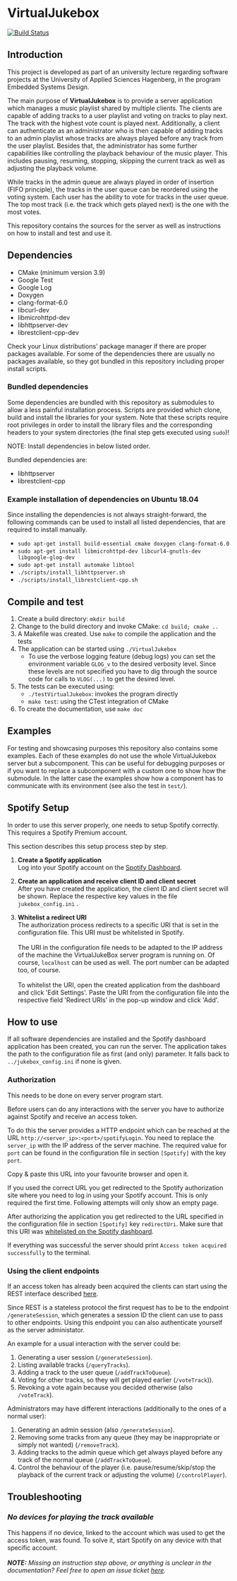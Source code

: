 # VirtualJukebox

[![Build Status][1]][2]

## Introduction

This project is developed as part of an university lecture regarding software projects at the University of Applied Sciences Hagenberg, in the program Embedded Systems Design.

The main purpose of __VirtualJukebox__ is to provide a server application which manages a music playlist shared by
multiple clients. The clients are capable of adding tracks to a user playlist and voting on tracks to play next. The track
with the highest vote count is played next.
Additionally, a client can authenticate as an administrator who is then capable of adding tracks to an admin playlist
whose tracks are always played before any track from the user playlist. Besides that, the administrator has some further
capabilities like controlling the playback behaviour of the music player. This includes
pausing, resuming, stopping, skipping the current track as well as adjusting the playback volume.

While tracks in the admin queue are always played in order of insertion (FIFO principle), the tracks in the user queue can be reordered using the voting system. Each user has the ability to vote for tracks in the user queue. The top most track (i.e. the track which gets played next) is the one with the most votes.

This repository contains the sources for the server as well as instructions on how to install and test and use it.

## Dependencies

- CMake (minimum version 3.9)
- Google Test
- Google Log
- Doxygen
- clang-format-6.0
- libcurl-dev
- libmicrohttpd-dev
- libhttpserver-dev
- librestclient-cpp-dev

Check your Linux distributions' package manager if there are proper packages available. For some of the dependencies there are
usually no packages available, so they got bundled in this repository including proper install scripts.

### Bundled dependencies

Some dependencies are bundled with this repository as submodules to allow a less painful installation process.
Scripts are provided which clone, build and install the libraries for your system. Note that these scripts require root privileges in order to install the library files and the corresponding headers
to your system directories (the final step gets executed using `sudo`)!

NOTE: Install dependencies in below listed order.

Bundled dependencies are:

- libhttpserver
- librestclient-cpp

### Example installation of dependencies on Ubuntu 18.04

Since installing the dependencies is not always straight-forward, the following commands can be used to install all
listed dependencies, that are required to install manually.

- `sudo apt-get install build-essential cmake doxygen clang-format-6.0`
- `sudo apt-get install libmicrohttpd-dev libcurl4-gnutls-dev libgoogle-glog-dev`
- `sudo apt-get install automake libtool`
- `./scripts/install_libhttpserver.sh`
- `./scripts/install_librestclient-cpp.sh`

## Compile and test

1. Create a build directory: `mkdir build`
2. Change to the build directory and invoke CMake: `cd build; cmake ..`
3. A Makefile was created. Use `make` to compile the application and the tests
4. The application can be started using `./VirtualJukebox`
    - To use the verbose logging feature (debug logs) you can set the environment variable `GLOG_v` to the desired verbosity level. Since these levels are not specified you have to dig through the source code for calls to `VLOG(...)` to get the desired level.
5. The tests can be executed using:
    - `./testVirtualJukebox`: invokes the program directly
    - `make test`: using the CTest integration of CMake
6. To create the documentation, use `make doc`

## Examples

For testing and showcasing purposes this repository also contains some examples. Each of these examples do not use
the whole VirtualJukebox server but a subcomponent. This can be useful for debugging purposes or if you want to replace
a subcomponent with a custom one to show how the submodule. In the latter case the examples show how a component has to
communicate with its environment (see also the test in `test/`).

## Spotify Setup

In order to use this server properly, one needs to setup Spotify correctly. This requires a Spotify Premium account.

This section describes this setup process step by step.

1. **Create a Spotify application**\
Log into your Spotify account on the [Spotify Dashboard](https://developer.spotify.com/dashboard/login).

2. **Create an application and receive client ID and client secret**\
After you have created the application, the client ID and client secret will be shown. Replace the respective key values in the file `jukebox_config.ini` .

3. **Whitelist a redirect URI**\
The authorization process redirects to a specific URI that is set in the configuration file. This URI must be whitelisted in Spotify.\
\
The URI in the configuration file needs to be adapted to the IP address of the machine the VirtualJukeBox server program is running on. Of course, `localhost` can be used as well. The port number can be adapted too, of course.\
\
To whitelist the URI, open the created application from the dashboard and click 'Edit Settings'. Paste the URI from the configuration file into the respective field 'Redirect URIs' in the pop-up window and click 'Add'.


## How to use

If all software dependencies are installed and the Spotify dashboard application has been created, you can run the server. The application takes the path to the configuration file as first (and only) parameter. It falls back to `../jukebox_config.ini` if none is given.

### Authorization

This needs to be done on every server program start.

Before users can do any interactions with the server you have to authorize against Spotify and receive an access token.

To do this the server provides a HTTP endpoint which can be reached at the URL `http://<server_ip>:<port>/spotifyLogin`. You need to replace the `server_ip` with the IP address of the server machine. The required value for `port` can be found in the configuration file in section `[Spotify]` with the key `port`.

Copy & paste this URL into your favourite browser and open it.

If you used the correct URL you get redirected to the Spotify authorization site where you need to log in using your Spotify account. This is only required the first time. Following attempts will only show an empty page.

After authorizing the application you get redirected to the URL specified in the configuration file in section `[Spotify]` key `redirectUri`. Make sure that this URI was [whitelisted on the Spotify dashboard](#spotify-setup).

If everything was successful the server should print `Access token acquired successfully` to the terminal.

### Using the client endpoints

If an access token has already been acquired the clients can start using the REST interface described [here](./docs/html/rest_interface.html).

Since REST is a stateless protocol the first request has to be to the endpoint `/generateSession`, which generates a session ID the client can use to pass to other endpoints. Using this endpoint you can also authenticate yourself as the server administator.

An example for a usual interaction with the server could be:

1. Generating a user session (`/generateSession`).
2. Listing available tracks (`/queryTracks`).
3. Adding a track to the user queue (`/addTrackToQueue`).
4. Voting for other tracks, so they will get played earlier (`/voteTrack`)).
5. Revoking a vote again because you decided otherwise (also `/voteTrack`).

Administrators may have different interactions (additionally to the ones of a normal user):

1. Generating an admin session (also `/generateSession`).
2. Removing some tracks from any queue (they may be inappropriate or simply not wanted) (`/removeTrack`).
3. Adding tracks to the admin queue which get always played before any track of the normal queue (`/addTrackToQueue`).
4. Control the behaviour of the player (i.e. pause/resume/skip/stop the playback of the current track or adjusting the volume) (`/controlPlayer`).

## Troubleshooting

### _No devices for playing the track available_

This happens if no device, linked to the account which was used to get the access token, was found.
To solve it, start Spotify on any device with that specific account.\
\
_**NOTE:** Missing an instruction step above, or anything is unclear in the documentation? Feel free to open an issue ticket [here](https://github.com/skaupper/VirtualJukebox/issues)._


[1]: https://img.shields.io/travis/com/skaupper/virtualjukebox/master?label=Travis%20Build%20Status&logo=travis
[2]: https://travis-ci.com/skaupper/VirtualJukebox
